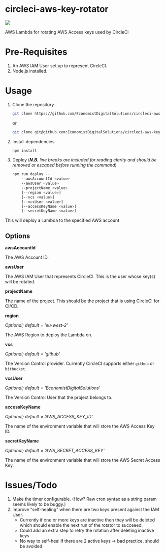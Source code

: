 # circleci-aws-key-rotator

[![](https://img.shields.io/circleci/project/github/EconomistDigitalSolutions/circleci-aws-key-rotator/master.svg)](https://circleci.com/gh/EconomistDigitalSolutions/circleci-aws-key-rotator)

AWS Lambda for rotating AWS Access keys used by CircleCI

# Pre-Requisites
1. An AWS IAM User set up to represent CircleCI.
2. Node.js installed.

# Usage
1. Clone the repository

    ```bash
    git clone https://github.com/EconomistDigitalSolutions/circleci-aws-key-rotator.git
    ```

    or

    ```bash
    git clone git@github.com:EconomistDigitalSolutions/circleci-aws-key-rotator.git
    ```

2. Install dependencies

    ```bash
    npm install
    ```

3. Deploy (***N.B.** line breaks are included for reading clarity and should be removed or escaped before running the command*)

    ```bash
    npm run deploy -- 
        --awsAccountId <value> 
        --awsUser <value> 
        --projectName <value>
        [--region <value>] 
        [--vcs <value>] 
        [--vcsUser <value>]
        [--accessKeyName <value>] 
        [--secretKeyName <value>]
    ```
This will deploy a Lambda to the specified AWS account

## Options
**awsAccountId**

The AWS Account ID.

**awsUser**

The AWS IAM User that represents CircleCI. This is the user whose key(s) will be rotated.

**projectName**

The name of the project. This should be the project that is using CircleCI for CI/CD.

**region** 

*Optional; default = 'eu-west-2'*

The AWS Region to deploy the Lambda on.

**vcs** 

*Optional; default = 'github'*

The Version Control provider. Currently CircleCI supports either `github` or `bitbucket`.

**vcsUser** 

*Optional; default = 'EconomistDigitalSolutions'*

The Version Control User that the project belongs to.

**accessKeyName**

*Optional; default = 'AWS_ACCESS_KEY_ID'*

The name of the environment variable that will store the AWS Access Key ID.

**secretKeyName**

*Optional; default = 'AWS_SECRET_ACCESS_KEY'*

The name of the environment variable that will store the AWS Secret Access Key.

# Issues/Todo
1. Make the timer configurable. (How? Raw cron syntax as a string param seems likely to be buggy.)
2. Improve "self-healing" when there are two keys present against the IAM User.
    - Currently if one or more keys are inactive then they will be deleted which should enable the next run of the rotator to succeeed.
    - Could add an extra step to retry the rotation after deleting inactive keys 
    - No way to self-heal if there are 2 active keys -> bad practice, should be avoided